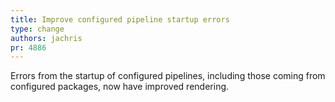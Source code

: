 ```yaml
---
title: Improve configured pipeline startup errors
type: change
authors: jachris
pr: 4886
---
```


Errors from the startup of configured pipelines, including those coming from
configured packages, now have improved rendering.
